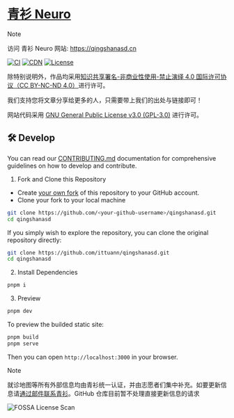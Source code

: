 # [青衫 Neuro](https://qingshanasd.cn)

> [!NOTE]
> 访问 青衫 Neuro 网站: <https://qingshanasd.cn>

[![CI][ci-img]][ci-url]
[![CDN][cdn-img]][cdn-url]
[![License][license-img]][license-url]

[ci-img]: https://img.shields.io/github/actions/workflow/status/ittuann/qingshanasd/CI.yml?branch=main&label=Build%20Status&logo=refinedgithub
[ci-url]: https://github.com/ittuann/qingshanasd
[cdn-img]: https://img.shields.io/badge/GitHub_Pages-CDN-blue?logo=github
[cdn-url]: https://qingshanasd.cn
[license-img]: https://img.shields.io/github/license/ittuann/qingshanasd
[license-url]: https://github.com/ittuann/qingshanasd/blob/main/LICENSE

除特别说明外，作品均采用[知识共享署名-非商业性使用-禁止演绎 4.0 国际许可协议（CC BY-NC-ND 4.0）](https://github.com/ittuann/qingshanasd/blob/main/LICENSE-CC-BY-NC-ND)进行许可。

我们支持您将文章分享给更多的人，只需要带上我们的出处与链接即可！

网站代码采用 [GNU General Public License v3.0 (GPL-3.0)](https://github.com/ittuann/qingshanasd/blob/main/LICENSE) 进行许可。

## 🛠️ Develop

You can read our [CONTRIBUTING.md](https://github.com/ittuann/qingshanasd/blob/main/.github/CONTRIBUTING.md) documentation for comprehensive guidelines on how to develop and contribute.

1. Fork and Clone this Repository

- Create [your own fork](https://docs.github.com/get-started/quickstart/fork-a-repo) of this repository to your GitHub account.
- Clone your fork to your local machine

```bash
git clone https://github.com/<your-github-username>/qingshanasd.git
cd qingshanasd
```

If you simply wish to explore the repository, you can clone the original repository directly:

```bash
git clone https://github.com/ittuann/qingshanasd.git
cd qingshanasd
```

2. Install Dependencies

```bash
pnpm i
```

3. Preview

```bash
pnpm dev
```

To preview the builded static site:

```bash
pnpm build
pnpm serve
```

Then you can open `http://localhost:3000` in your browser.

> [!NOTE]
> 就诊地图等所有外部信息均由青衫统一认证，并由志愿者们集中补充。如要更新信息请[通过邮件联系青衫](https://mp.weixin.qq.com/s/YuUY9ZKhMgJSxmLIzOW4sQ)。GitHub 仓库目前暂不处理直接更新信息的请求

![FOSSA License Scan](https://app.fossa.com/api/projects/git%2Bgithub.com%2Fittuann%2Fqingshanasd.svg?type=large&issueType=license)
